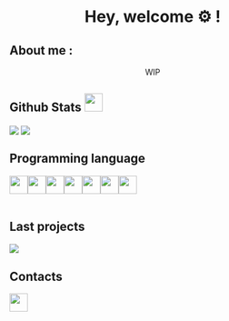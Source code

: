<!--
**Virdrox/Virdrox** is a ✨ _special_ ✨ repository because its `README.md` (this file) appears on your GitHub profile.

Here are some ideas to get you started:

- 🔭 I’m currently working on ...
- 🌱 I’m currently learning ...
- 👯 I’m looking to collaborate on ...
- 🤔 I’m looking for help with ...
- 💬 Ask me about ...
- 📫 How to reach me: ...
- 😄 Pronouns: ...
- ⚡ Fun fact: ...
-->
<body>
  <h1 align="center"> Hey, welcome ⚙️ !</h1>
  
  <h2>About me :</h2>
  <div>
    <p align="center"> WIP </p>
  </div>
  
  <h2>Github Stats <img src="https://media.giphy.com/media/9ram4CnmXzDmI7pLkb/giphy.gif" width="32"></h2> 
  <div>
    <img align="center" src="https://github-readme-stats.vercel.app/api?username=Virdrox&theme=codeSTACKr"/> 
    <img align="center" src="https://github-readme-stats.vercel.app/api/top-langs/?username=Virdrox&theme=codeSTACKr"/>
  </div>
  
  <h2>Programming language</h2>
  <div>
    <table>
      <tr align="center"><img align="center" src="https://media.giphy.com/media/LMt9638dO8dftAjtco/giphy.gif" width="32"/></tr>
      <tr align="center"><img align="center" src="https://cutt.ly/2Sl7rGV" width="32"/></tr>
      <tr align="center"><img align="center" src="https://cutt.ly/eSl51A0" width="32"/></tr>
      <tr align="center"><img align="center" src="https://cutt.ly/ZSl6pVo" width="32"/></tr>
      <tr align="center"><img align="center" src="https://cutt.ly/cSl6QlM" width="32"/></tr> 
      <tr align="center"><img align="center" src="https://cutt.ly/iSl6629" width="32"/></tr> 
      <tr align="center"><img align="center" src="https://cutt.ly/OSzwIXk" width="32"/></tr>
    </table>
  </div>
  
  <h2>Last projects</h2> 
  <img align="center" src="https://github-readme-stats.vercel.app/api/pin/?username=Virdrox&repo=SQLtoPYSQLITE3&theme=codeSTACKr"/>
  <h2>Contacts</h2>
  <a href="https://github.com/Virdrox"><img src="https://media.giphy.com/media/KzJkzjggfGN5Py6nkT/giphy.gif" width="32"></a>
 </body>
